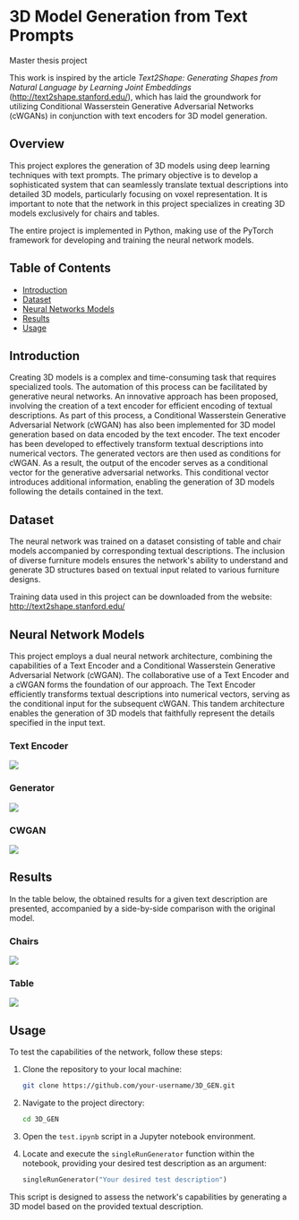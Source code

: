 # 3D Model Generation from Text Prompts

Master thesis project

This work is inspired by the article _Text2Shape: Generating Shapes from Natural Language by Learning Joint Embeddings_ (http://text2shape.stanford.edu/), which has laid the groundwork for utilizing Conditional Wasserstein Generative Adversarial Networks (cWGANs) in conjunction with text encoders for 3D model generation.


## Overview

This project explores the generation of 3D models using deep learning techniques with text prompts. The primary objective is to develop a sophisticated system that can seamlessly translate textual descriptions into detailed 3D models, particularly focusing on voxel representation. It is important to note that the network in this project specializes in creating 3D models exclusively for chairs and tables. 

The entire project is implemented in Python, making use of the PyTorch framework for developing and training the neural network models. 

## Table of Contents

- [Introduction](#introduction) 
- [Dataset](#dataset)
- [Neural Networks Models](#dataset)
- [Results](#results)
- [Usage](#usage)


  






## Introduction

Creating 3D models is a complex and time-consuming task that requires specialized tools. The automation of this process can be facilitated by generative neural networks. An innovative approach has been proposed, involving the creation of a text encoder for efficient encoding of textual descriptions. As part of this process, a Conditional Wasserstein Generative Adversarial Network (cWGAN) has also been implemented for 3D model generation based on data encoded by the text encoder.
The text encoder has been developed to effectively transform textual descriptions into numerical vectors. The generated vectors are then used as conditions for cWGAN. As
a result, the output of the encoder serves as a conditional vector for the generative adversarial networks. This conditional vector introduces additional information, enabling the generation of 3D models following the details contained in the text. 

## Dataset

The neural network was trained on a dataset consisting of table and chair models accompanied by corresponding textual descriptions. The inclusion of diverse furniture models ensures the network's ability to understand and generate 3D structures based on textual input related to various furniture designs. 

Training data used in this project can be downloaded from the website: http://text2shape.stanford.edu/

## Neural Network Models

This project employs a dual neural network architecture, combining the capabilities of a Text Encoder and a Conditional Wasserstein Generative Adversarial Network (cWGAN).
The collaborative use of a Text Encoder and a cWGAN forms the foundation of our approach. The Text Encoder efficiently transforms textual descriptions into numerical vectors, serving as the conditional input for the subsequent cWGAN. This tandem architecture enables the generation of 3D models that faithfully represent the details specified in the input text.

### Text Encoder

![](imagesR/textEncoder.png)

### Generator

![](imagesR/Generator.png)

### CWGAN

![](imagesR/Critic.png)


## Results

In the table below, the obtained results for a given text description are presented, accompanied by a side-by-side comparison with the original model.

### Chairs

![](imagesR/chairs.png)

### Table

![](imagesR/tables.png)


## Usage

To test the capabilities of the network, follow these steps:

1. Clone the repository to your local machine:

    ```bash
    git clone https://github.com/your-username/3D_GEN.git
    ```

2. Navigate to the project directory:

    ```bash
    cd 3D_GEN
    ```

3. Open the `test.ipynb` script in a Jupyter notebook environment.

4. Locate and execute the `singleRunGenerator` function within the notebook, providing your desired test description as an argument:

    ```python
    singleRunGenerator("Your desired test description")
    ```

This script is designed to assess the network's capabilities by generating a 3D model based on the provided textual description.



